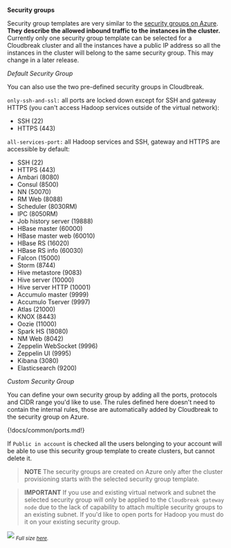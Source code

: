 **Security groups**

Security group templates are very similar to the [security groups on Azure](https://azure.microsoft.com/en-us/documentation/articles/virtual-networks-nsg/).
**They describe the allowed inbound traffic to the instances in the cluster.**
Currently only one security group template can be selected for a Cloudbreak cluster and all the instances have a 
public IP address so all the instances in the cluster will belong to the same security group.
This may change in a later release.

*Default Security Group*

You can also use the two pre-defined security groups in Cloudbreak.

`only-ssh-and-ssl:` all ports are locked down except for SSH and gateway HTTPS (you can't access Hadoop services 
outside of the virtual network):

* SSH (22)
* HTTPS (443)

`all-services-port:` all Hadoop services and SSH, gateway and HTTPS are accessible by default:

* SSH (22)
* HTTPS (443)
* Ambari (8080)
* Consul (8500)
* NN (50070)
* RM Web (8088)
* Scheduler (8030RM)
* IPC (8050RM)
* Job history server (19888)
* HBase master (60000)
* HBase master web (60010)
* HBase RS (16020)
* HBase RS info (60030)
* Falcon (15000)
* Storm (8744)
* Hive metastore (9083)
* Hive server (10000)
* Hive server HTTP (10001)
* Accumulo master (9999)
* Accumulo Tserver (9997)
* Atlas (21000)
* KNOX (8443)
* Oozie (11000)
* Spark HS (18080)
* NM Web (8042)
* Zeppelin WebSocket (9996)
* Zeppelin UI (9995)
* Kibana (3080)
* Elasticsearch (9200)

*Custom Security Group*

You can define your own security group by adding all the ports, protocols and CIDR range you'd like to use. The rules
 defined here doesn't need to contain the internal rules, those are automatically added by Cloudbreak to the security
  group on Azure.

{!docs/common/ports.md!}

If `Public in account` is checked all the users belonging to your account will be able to use this security group 
template to create clusters, but cannot delete it.

>**NOTE** The security groups are created on Azure only after the cluster provisioning starts with the selected 
security group template.

>**IMPORTANT** If you use and existing virtual network and subnet the selected security group will only be applied to the `Cloudbreak gateway node` due to the lack of
capability to attach multiple security groups to an existing subnet. If you'd like to open ports for Hadoop you must do it on your existing security group.

![](/images/ui-secgroup_v3.png)
<sub>*Full size [here](/images/ui-secgroup_v3.png).*</sub>
